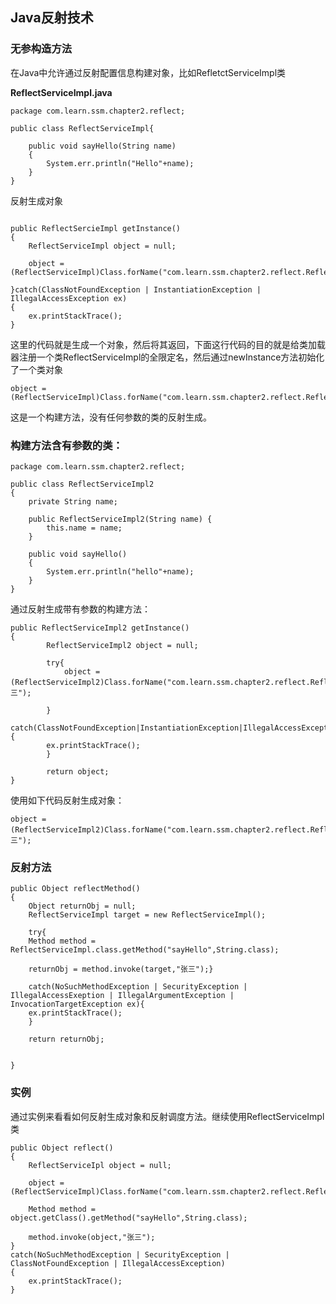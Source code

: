 ## Java反射技术


### 无参构造方法

在Java中允许通过反射配置信息构建对象，比如RefletctServiceImpl类


**ReflectServiceImpl.java**

```{}
package com.learn.ssm.chapter2.reflect;

public class ReflectServiceImpl{

	public void sayHello(String name)
	{
		System.err.println("Hello"+name);
	}
}

```


反射生成对象


```{}

public ReflectSercieImpl getInstance()
{
	ReflectServiceImpl object = null;
	
	object = (ReflectServiceImpl)Class.forName("com.learn.ssm.chapter2.reflect.ReflectServiceImpl").newInstance();

}catch(ClassNotFoundException | InstantiationException | IllegalAccessException ex)
{
	ex.printStackTrace();
}

```

这里的代码就是生成一个对象，然后将其返回，下面这行代码的目的就是给类加载器注册一个类ReflectServiceImpl的全限定名，然后通过newInstance方法初始化了一个类对象


```{java}
object = (ReflectServiceImpl)Class.forName("com.learn.ssm.chapter2.reflect.ReflectServiceImpl");
```
这是一个构建方法，没有任何参数的类的反射生成。

### 构建方法含有参数的类：


```{}
package com.learn.ssm.chapter2.reflect;

public class ReflectServiceImpl2
{
	private String name;
	
	public ReflectServiceImpl2(String name)	{
		this.name = name;
	}
	
	public void sayHello()
	{
		System.err.println("hello"+name);
	}
}
```

通过反射生成带有参数的构建方法：

```{}
public ReflectServiceImpl2 getInstance()
{
		ReflectServiceImpl2 object = null;
		
		try{
			object = (ReflectServiceImpl2)Class.forName("com.learn.ssm.chapter2.reflect.ReflectServiceImpl2").getConstructor(String.class).newInstance("张三");
		
		}
		catch(ClassNotFoundException|InstantiationException|IllegalAccessException){
		ex.printStackTrace();
		}
		
		return object;
}

```

使用如下代码反射生成对象：

```{}
object = (ReflectServiceImpl2)Class.forName("com.learn.ssm.chapter2.reflect.ReflectServiceImpl2").getConstructor(String.class).newInstance("张三");

```

### 反射方法

```{}
public Object reflectMethod()
{
	Object returnObj = null;
	ReflectServiceImpl target = new ReflectServiceImpl();
	
	try{
	Method method = ReflectServiceImpl.class.getMethod("sayHello",String.class);
	
	returnObj = method.invoke(target,"张三");}
	
	catch(NoSuchMethodException | SecurityException | IllegalAccessExeption | IllegalArgumentException | InvocationTargetException ex){
	ex.printStackTrace();
	}
	
	return returnObj;

	
}

```


### 实例



通过实例来看看如何反射生成对象和反射调度方法。继续使用ReflectServiceImpl类

```{}
public Object reflect()
{
	ReflectServiceIpl object = null;
	
	object = (ReflectServiceImpl)Class.forName("com.learn.ssm.chapter2.reflect.ReflectServiceImpl").newInstance();
	
	Method method = object.getClass().getMethod("sayHello",String.class);
	
	method.invoke(object,"张三");
}
catch(NoSuchMethodException | SecurityException | ClassNotFoundException | IllegalAccessException)
{
	ex.printStackTrace();
}
```
